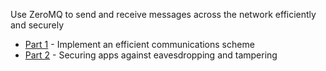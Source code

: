 Use ZeroMQ to send and receive messages across the network efficiently and securely 

- [Part 1](./part1) - Implement an efficient communications scheme
- [Part 2](./part2) - Securing apps against eavesdropping and tampering
